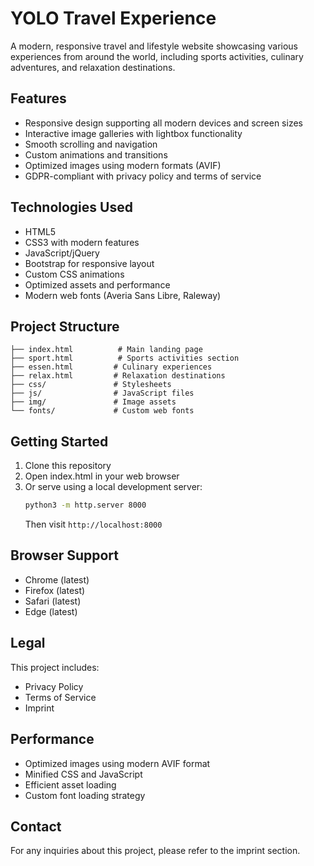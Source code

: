 # YOLO Travel Experience

A modern, responsive travel and lifestyle website showcasing various experiences from around the world, including sports activities, culinary adventures, and relaxation destinations.

## Features

- Responsive design supporting all modern devices and screen sizes
- Interactive image galleries with lightbox functionality
- Smooth scrolling and navigation
- Custom animations and transitions
- Optimized images using modern formats (AVIF)
- GDPR-compliant with privacy policy and terms of service

## Technologies Used

- HTML5
- CSS3 with modern features
- JavaScript/jQuery
- Bootstrap for responsive layout
- Custom CSS animations
- Optimized assets and performance
- Modern web fonts (Averia Sans Libre, Raleway)

## Project Structure

```
├── index.html          # Main landing page
├── sport.html          # Sports activities section
├── essen.html         # Culinary experiences
├── relax.html         # Relaxation destinations
├── css/               # Stylesheets
├── js/                # JavaScript files
├── img/               # Image assets
└── fonts/             # Custom web fonts
```

## Getting Started

1. Clone this repository
2. Open index.html in your web browser
3. Or serve using a local development server:
   ```bash
   python3 -m http.server 8000
   ```
   Then visit `http://localhost:8000`

## Browser Support

- Chrome (latest)
- Firefox (latest)
- Safari (latest)
- Edge (latest)

## Legal

This project includes:
- Privacy Policy
- Terms of Service
- Imprint

## Performance

- Optimized images using modern AVIF format
- Minified CSS and JavaScript
- Efficient asset loading
- Custom font loading strategy

## Contact

For any inquiries about this project, please refer to the imprint section.

